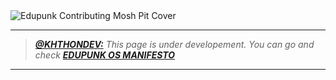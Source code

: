 <img src="../../assets/edupunk-os-contributing@2x.png" srcset="../../assets/edupunk-os-contributing@1x.png 1x, ../../assets/edupunk-os-contributing@2x.png 2x" alt="Edupunk Contributing Mosh Pit Cover">

---

> _**[@KHTHONDEV:](https://github.com/khthondev)** This page is under developement. You can go and check **[EDUPUNK OS MANIFESTO](../main/MANIFESTO.md)**_

---